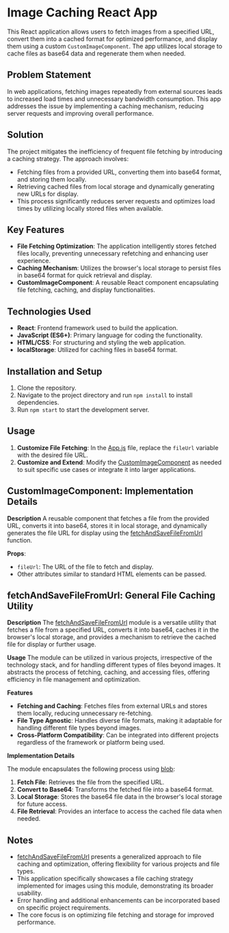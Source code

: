 # Image Caching React App

This React application allows users to fetch images from a specified URL, convert them into a cached format for optimized performance, and display them using a custom `CustomImageComponent`. The app utilizes local storage to cache files as base64 data and regenerate them when needed.

## Problem Statement

In web applications, fetching images repeatedly from external sources leads to increased load times and unnecessary bandwidth consumption. This app addresses the issue by implementing a caching mechanism, reducing server requests and improving overall performance.

## Solution

The project mitigates the inefficiency of frequent file fetching by introducing a caching strategy. The approach involves:

- Fetching files from a provided URL, converting them into base64 format, and storing them locally.
- Retrieving cached files from local storage and dynamically generating new URLs for display.
- This process significantly reduces server requests and optimizes load times by utilizing locally stored files when available.

## Key Features

- **File Fetching Optimization**: The application intelligently stores fetched files locally, preventing unnecessary refetching and enhancing user experience.
- **Caching Mechanism**: Utilizes the browser's local storage to persist files in base64 format for quick retrieval and display.
- **CustomImageComponent**: A reusable React component encapsulating file fetching, caching, and display functionalities.

## Technologies Used

- **React**: Frontend framework used to build the application.
- **JavaScript (ES6+)**: Primary language for coding the functionality.
- **HTML/CSS**: For structuring and styling the web application.
- **localStorage**: Utilized for caching files in base64 format.

## Installation and Setup

1. Clone the repository.
2. Navigate to the project directory and run `npm install` to install dependencies.
3. Run `npm start` to start the development server.

## Usage

1. **Customize File Fetching**: In the [App.js](./src/App.js) file, replace the `fileUrl` variable with the desired file URL.
2. **Customize and Extend**: Modify the [CustomImageComponent](./src/CustomImageComponent.jsx) as needed to suit specific use cases or integrate it into larger applications.

## CustomImageComponent: Implementation Details

**Description**
A reusable component that fetches a file from the provided URL, converts it into base64, stores it in local storage, and dynamically generates the file URL for display using the [fetchAndSaveFileFromUrl](./src/FetchAndSaveFileFromUrl.js) function.

**Props**:
- `fileUrl`: The URL of the file to fetch and display.
- Other attributes similar to standard HTML elements can be passed.

## fetchAndSaveFileFromUrl: General File Caching Utility

**Description**
The [fetchAndSaveFileFromUrl](./src/FetchAndSaveFileFromUrl.js) module is a versatile utility that fetches a file from a specified URL, converts it into base64, caches it in the browser's local storage, and provides a mechanism to retrieve the cached file for display or further usage.

**Usage**
The module can be utilized in various projects, irrespective of the technology stack, and for handling different types of files beyond images. It abstracts the process of fetching, caching, and accessing files, offering efficiency in file management and optimization.

**Features**
- **Fetching and Caching**: Fetches files from external URLs and stores them locally, reducing unnecessary re-fetching.
- **File Type Agnostic**: Handles diverse file formats, making it adaptable for handling different file types beyond images.
- **Cross-Platform Compatibility**: Can be integrated into different projects regardless of the framework or platform being used.

**Implementation Details**

The module encapsulates the following process using [blob](https://javascript.info/blob):

1. **Fetch File**: Retrieves the file from the specified URL.
2. **Convert to Base64**: Transforms the fetched file into a base64 format.
3. **Local Storage**: Stores the base64 file data in the browser's local storage for future access.
4. **File Retrieval**: Provides an interface to access the cached file data when needed.

## Notes

- [fetchAndSaveFileFromUrl](./src/FetchAndSaveFileFromUrl.js) presents a generalized approach to file caching and optimization, offering flexibility for various projects and file types.
- This application specifically showcases a file caching strategy implemented for images using this module, demonstrating its broader usability.
- Error handling and additional enhancements can be incorporated based on specific project requirements.
- The core focus is on optimizing file fetching and storage for improved performance.

